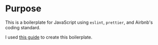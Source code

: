 # Purpose

This is a boilerplate for JavaScript using `eslint`, `prettier`, and Airbnb's coding standard.

I used [this guide](https://https://blog.echobind.com/integrating-prettier-eslint-airbnb-style-guide-in-vscode-47f07b5d7d6a) to create this boilerplate.
